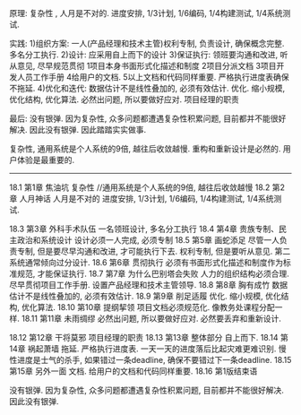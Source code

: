 

原理: 复杂性 , 人月是不对的. 进度安排, 1/3计划, 1/6编码, 1/4构建测试, 1/4系统测试. 


实践:
1)组织方案: 一人(产品经理和技术主管)权利专制, 负责设计, 确保概念完整. 多名分工执行.
2)设计: 应采用自上而下的设计
3)保证执行:  领班要沟通和改进, 听从意见,  尽早规范贯彻 1项目本身书面形式化描述和制度 2项目分派文档 3项目开发人员工作手册  4给用户的文档.  5以上文档和代码同样重要. 严格执行进度表确保不拖延. 
4)优化和迭代:  数据估计不是线性叠加的, 必须有效估计.  优化. 缩小规模, 优化结构, 优化算法.  必然出问题, 所以要做好应对. 项目经理的职责

最后:
没有银弹. 因为复杂性, 众多问题都遭遇复杂性积累问题, 目前都并不能很好解决. 因此没有银弹. 因此踏踏实实做事. 

复杂性, 通用系统是个人系统的9倍, 越往后收敛越慢. 重构和重新设计是必然的. 用户体验是最重要的. 

---- -
18.1 第1章 焦油坑     复杂性 //通用系统是个人系统的9倍, 越往后收敛越慢
18.2 第2章 人月神话   人月是不对的  进度安排, 1/3计划, 1/6编码, 1/4构建测试, 1/4系统测试. 


18.3 第3章 外科手术队伍   一名领班设计, 多名分工执行
18.4 第4章 贵族专制、民主政治和系统设计   设计必须一人完成, 必须专制
18.5 第5章 画蛇添足    尽管一人负责专制, 但是要尽早沟通和改进, 才可能执行下去.  权利专制, 但是要听从意见. 第二系统通常倾向过分设计.
18.6 第6章 贯彻执行    必须有书面形式化描述和制度作为标准规范, 才能保证执行. 
18.7 第7章 为什么巴别塔会失败    人力的组织结构必须合理. 尽早贯彻项目工作手册.  设置产品经理和技术主管领导.
18.8 第8章 胸有成竹     数据估计不是线性叠加的, 必须有效估计.
18.9 第9章 削足适履    优化. 缩小规模, 优化结构, 优化算法.
18.10 第10章 提纲挈领    项目文档必须规范化. 像教务处课程分配一样.
18.11 第11章 未雨绸缪   必然出问题, 所以要做好应对. 必然要丢弃和重新设计. 


18.12 第12章 干将莫邪    项目经理的职责
18.13 第13章 整体部分    自上而下.
18.14 第14章 祸起萧墙     拖延. 严格执行进度表. 一天一天的进度落后比起灾难更难识别. 慢性进度是士气的杀手, 如果错过一条deadline, 确保不要错过下一条deadline.
18.15 第15章 另外一面     文档. 给用户的文档和代码同样重要. 
18.16 第1版结束语

没有银弹. 因为复杂性, 众多问题都遭遇复杂性积累问题, 目前都并不能很好解决. 因此没有银弹.
